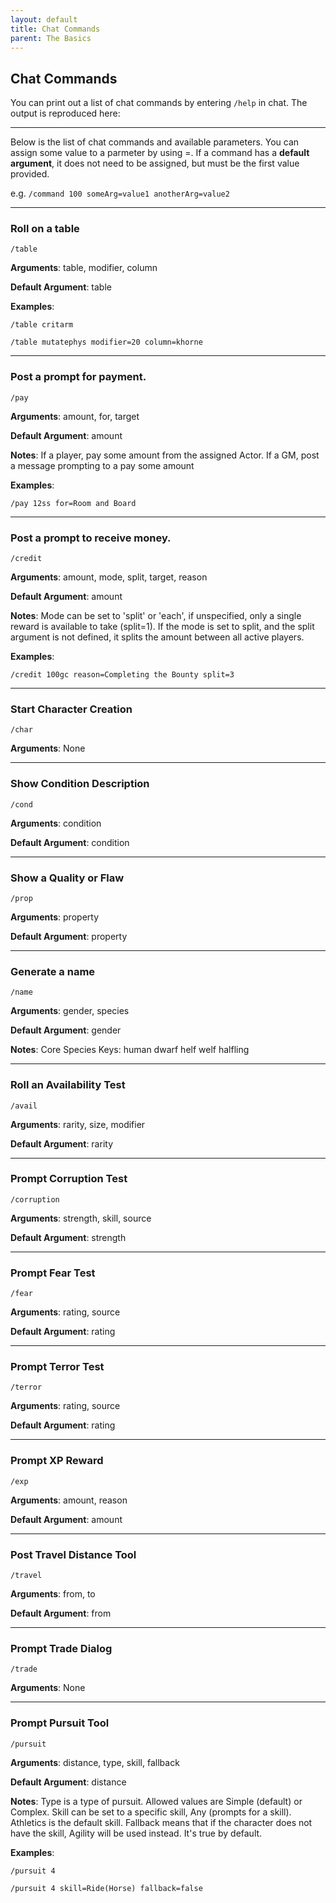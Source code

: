 ```yaml
---
layout: default
title: Chat Commands
parent: The Basics
---
```


## Chat Commands

You can print out a list of chat commands by entering `/help` in chat. The output is reproduced here:

---

Below is the list of chat commands and available parameters. You can assign some value to a parmeter by using =. If a command has a **default argument**, it does not need to be assigned, but must be the first value provided.

e.g. `/command 100 someArg=value1 anotherArg=value2`

---

### Roll on a table

`/table`

**Arguments**: table, modifier, column

**Default Argument**: table

**Examples**:

`/table critarm`

`/table mutatephys modifier=20 column=khorne`

---

### Post a prompt for payment.

`/pay`

**Arguments**: amount, for, target

**Default Argument**: amount

**Notes**: If a player, pay some amount from the assigned Actor. If a GM, post a message prompting to a pay some amount

**Examples**:

`/pay 12ss for=Room and Board`

---

### Post a prompt to receive money.

`/credit`

**Arguments**: amount, mode, split, target, reason

**Default Argument**: amount

**Notes**: Mode can be set to 'split' or 'each', if unspecified, only a single reward is available to take (split=1). If the mode is set to split, and the split argument is not defined, it splits the amount between all active players.

**Examples**:

`/credit 100gc reason=Completing the Bounty split=3`

---

### Start Character Creation

`/char`

**Arguments**: None

---

### Show Condition Description

`/cond`

**Arguments**: condition

**Default Argument**: condition

---

### Show a Quality or Flaw

`/prop`

**Arguments**: property

**Default Argument**: property

---

### Generate a name

`/name`

**Arguments**: gender, species

**Default Argument**: gender

**Notes**: Core Species Keys: human dwarf helf welf halfling

---

### Roll an Availability Test

`/avail`

**Arguments**: rarity, size, modifier

**Default Argument**: rarity

---

### Prompt Corruption Test

`/corruption`

**Arguments**: strength, skill, source

**Default Argument**: strength

---

### Prompt Fear Test

`/fear`

**Arguments**: rating, source

**Default Argument**: rating

---

### Prompt Terror Test

`/terror`

**Arguments**: rating, source

**Default Argument**: rating

---

### Prompt XP Reward

`/exp`

**Arguments**: amount, reason

**Default Argument**: amount

---

### Post Travel Distance Tool

`/travel`

**Arguments**: from, to

**Default Argument**: from

---

### Prompt Trade Dialog

`/trade`

**Arguments**: None

---

### Prompt Pursuit Tool

`/pursuit`

**Arguments**: distance, type, skill, fallback

**Default Argument**: distance

**Notes**: Type is a type of pursuit. Allowed values are Simple (default) or Complex.
Skill can be set to a specific skill, Any (prompts for a skill). Athletics is the default skill.
Fallback means that if the character does not have the skill, Agility will be used instead. It's true by default.

**Examples**:

`/pursuit 4`

`/pursuit 4 skill=Ride(Horse) fallback=false`